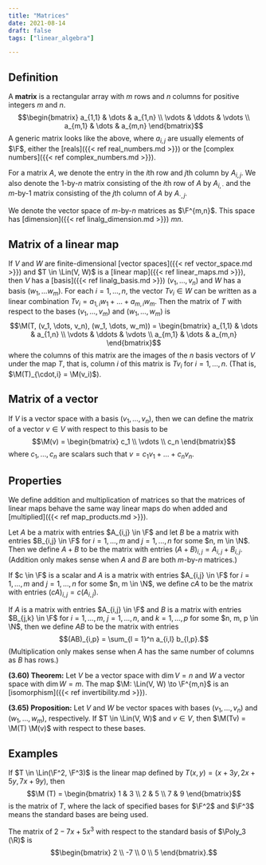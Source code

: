 ```yaml
---
title: "Matrices"
date: 2021-08-14
draft: false
tags: ["linear_algebra"]

---
```


## Definition
A **matrix** is a rectangular array with $m$ rows and $n$ columns for positive integers $m$ and $n$. $$\begin{bmatrix} 
	a_{1,1} & \dots & a_{1,n} \\
	\vdots & \ddots & \vdots \\
	a_{m,1} & \dots & a_{m,n}
\end{bmatrix}$$ A generic matrix looks like the above, where $a_{i,j}$ are usually elements of $\F$, either the [reals]({{< ref real_numbers.md >}}) or the [complex numbers]({{< ref complex_numbers.md >}}).

For a matrix $A$, we denote the entry in the $i$th row and $j$th column by $A_{i,j}$. We also denote the $1$-by-$n$ matrix consisting of the $i$th row of $A$ by $A_{i, \cdot}$ and the $m$-by-$1$ matrix consisting of the $j$th column of $A$ by $A_{\cdot, j}$.

We denote the vector space of $m$-by-$n$ matrices as $\F^{m,n}$. This space has [dimension]({{< ref linalg_dimension.md >}}) $mn$.

## Matrix of a linear map
If $V$ and $W$ are finite-dimensional [vector spaces]({{< ref vector_space.md >}}) and $T \in \Lin(V, W)$ is a [linear map]({{< ref linear_maps.md >}}), then $V$ has a [basis]({{< ref linalg_basis.md >}}) $(v_1, \dots, v_n)$ and $W$ has a basis $(w_1, \dots w_m)$. For each $i = 1, \dots, n$, the vector $Tv_i \in W$ can be written as a linear combination $Tv_i = a_{1,i} w_1 + \dots + a_{m,i} w_m$.  Then the matrix of $T$ with respect to the bases $(v_1, \dots, v_m)$ and $(w_1, \dots, w_m)$ is $$\M(T, (v_1, \dots, v_n), (w_1, \dots, w_m)) = \begin{bmatrix}
	a_{1,1} & \dots & a_{1,n} \\
	\vdots & \ddots & \vdots \\
	a_{m,1} & \dots & a_{m,n}
\end{bmatrix}$$
where the columns of this matrix are the images of the $n$ basis vectors of $V$ under the map $T$, that is, column $i$ of this matrix is $Tv_i$ for $i = 1, \dots, n$. (That is, $\M(T)_{\cdot,i} = \M(v_i)$).

## Matrix of a vector
If $V$ is a vector space with a basis $(v_1, \dots, v_n)$, then we can define the matrix of a vector $v \in V$ with respect to this basis to be $$\M(v) = \begin{bmatrix}
	c_1 \\
	\vdots \\
	c_n
\end{bmatrix}$$ where $c_1, \dots, c_n$ are scalars such that $v = c_1 v_1 + \dots + c_n v_n$.

## Properties
We define addition and multiplication of matrices so that the matrices of linear maps behave the same way linear maps do when added and [multiplied]({{< ref map_products.md >}}). 

Let $A$ be a matrix with entries $A_{i,j} \in \F$ and let $B$ be a matrix with entries $B_{i,j} \in \F$ for $i = 1, \dots, m$ and $j = 1, \dots, n$ for some $n, m \in \N$. Then we define $A + B$ to be the matrix with entries $(A + B)_{i,j} = A_{i,j} + B_{i,j}$. (Addition only makes sense when $A$ and $B$ are both $m$-by-$n$ matrices.)

If $c \in \F$ is a scalar and $A$ is a matrix with entries $A_{i,j} \in \F$ for $i = 1, \dots, m$ and $j = 1, \dots, n$ for some $n, m \in \N$, we define $cA$ to be the matrix with entries $(cA)_{i,j} = c(A_{i,j})$.

If $A$ is a matrix with entries $A_{i,j} \in \F$ and $B$ is a matrix with entries $B_{j,k} \in \F$ for $i = 1, \dots, m$, $j = 1, \dots, n$, and $k = 1, \dots, p$ for some $n, m, p \in \N$, then we define $AB$ to be the matrix with entries $$(AB)_{i,p} = \sum_{l = 1}^n a_{i,l} b_{l,p}.$$ (Multiplication only makes sense when $A$ has the same number of columns as $B$ has rows.)

**(3.60) Theorem:** Let $V$ be a vector space with $\dim V = n$ and $W$ a vector space with $\dim W = m$. The map $\M: \Lin(V, W) \to \F^{m,n}$ is an [isomorphism]({{< ref invertibility.md >}}).

**(3.65) Proposition:** Let $V$ and $W$ be vector spaces with bases $(v_1, \dots, v_n)$ and $(w_1, \dots, w_m)$, respectively. If $T \in \Lin(V, W)$ and $v \in V$, then $\M(Tv) = \M(T) \M(v)$ with respect to these bases.

## Examples
If $T \in \Lin(\F^2, \F^3)$ is the linear map defined by $T(x,y) = (x + 3y, 2x + 5y, 7x + 9y)$, then $$\M (T) = \begin{bmatrix}
	1 & 3 \\
	2 & 5 \\
	7 & 9
\end{bmatrix}$$ is the matrix of $T$, where the lack of specified bases for $\F^2$ and $\F^3$ means the standard bases are being used. 

The matrix of $2 - 7x + 5x^3$ with respect to the standard basis of $\Poly_3 (\R)$ is $$\begin{bmatrix}
	2 \\
	-7 \\
	0 \\
	5
\end{bmatrix}.$$

